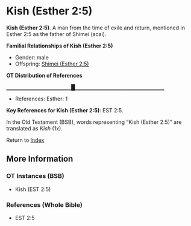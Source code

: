 # Kish (Esther 2:5)
**Kish (Esther 2:5)**. 
A man from the time of exile and return, mentioned in Esther 2:5 as the father of Shimei (acai). 




**Familial Relationships of Kish (Esther 2:5)**


* Gender: male
* Offspring: [Shimei (Esther 2:5)](Shimei.18.md)


**OT Distribution of References**

▁▁▁▁▁▁▁▁▁▁▁▁▁▁▁▁█▁▁▁▁▁▁▁▁▁▁▁▁▁▁▁▁▁▁▁▁▁▁
* References: Esther: 1



**Key References for Kish (Esther 2:5)**: 
EST 2:5. 


In the Old Testament (BSB), words representing “Kish (Esther 2:5)” are translated as 
*Kish* (1x). 




Return to [Index](00-Index.md)

## More Information

### OT Instances (BSB)

* Kish (EST 2:5)



### References (Whole Bible)

* EST 2:5



